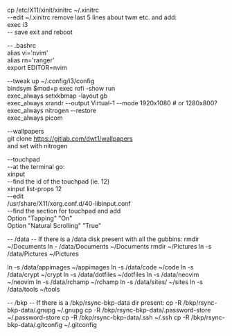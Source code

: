 cp /etc/X11/xinit/xinitrc ~/.xinitrc  
--edit ~/.xinitrc remove last 5 lines about twm etc. and add:  
exec i3  
-- save exit and reboot  


-- .bashrc  
alias vi='nvim'  
alias rn='ranger'  
export EDITOR=nvim  


--tweak up ~/.config/i3/config  
bindsym $mod+p exec rofi -show run  
exec_always setxkbmap -layout gb  
exec_always xrandr --output Virtual-1 --mode 1920x1080 # or 1280x800?  
exec_always nitrogen --restore  
exec_always picom  


--wallpapers  
git clone https://gitlab.com/dwt1/wallpapers  
and set with nitrogen  
  

--touchpad  
--at the terminal go:  
xinput  
--find the id of the touchpad (ie. 12)  
xinput list-props 12  
--edit  
/usr/share/X11/xorg.conf.d/40-libinput.conf  
--find the section for touchpad and add  
Option "Tapping" "On"  
Option "Natural Scrolling" "True"  

-- /data
-- If there is a /data disk present with all the gubbins:
rmdir ~/Documents
ln - /data/Documents ~/Documents
rmdir ~/Pictures
ln -s /data/Pictures ~/Pictures

ln -s /data/appimages ~/appimages
ln -s /data/code ~/code
ln -s /data/crypt ~/crypt
ln -s /data/dotfiles ~/dotfiles
ln -s /data/neovim ~/neovim
ln -s /data/rchamp ~/rchamp
ln -s /data/sites/ ~/sites
ln -s /data/tools ~/tools

-- /bkp
-- If there is a /bkp/rsync-bkp-data dir present:
cp -R /bkp/rsync-bkp-data/.gnupg ~/.gnupg
cp -R /bkp/rsync-bkp-data/.password-store ~/.password-store
cp -R /bkp/rsync-bkp-data/.ssh ~/.ssh
cp -R /bkp/rsync-bkp-data/.gitconfig ~/.gitconfig
